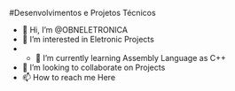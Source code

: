 #Desenvolvimentos e Projetos Técnicos

- 👋 Hi, I’m @OBNELETRONICA
- 👀 I’m interested in Eletronic Projects
- - 🌱 I’m currently learning Assembly Language as C++
- 💞️ I’m looking to collaborate on Projects
- 📫 How to reach me Here

<!---
OBNELETRONICA/OBNELETRONICA is a ✨ special ✨ repository because its `README.md` (this file) appears on your GitHub profile.
You can click the Preview link to take a look at your changes.
--->
